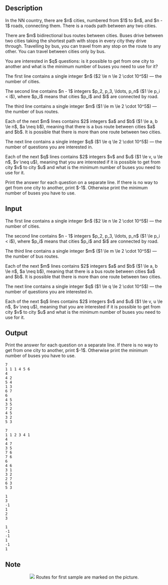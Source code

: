 ## Description

<div><p>In the NN country, there are $n$ cities, numbered from $1$ to $n$, and $n - 1$ roads, connecting them. There is a roads path between any two cities.</p><p>There are $m$ bidirectional bus routes between cities. Buses drive between two cities taking the shortest path with stops in every city they drive through. Travelling by bus, you can travel from any stop on the route to any other. You can travel between cities only by bus.</p><p>You are interested in $q$ questions: is it possible to get from one city to another and what is the minimum number of buses you need to use for it?</p></div><div class="input-specification"><p>The first line contains a single integer $n$ ($2 \le n \le 2 \cdot 10^5$)&nbsp;— the number of cities.</p><p>The second line contains $n - 1$ integers $p_2, p_3, \ldots, p_n$ ($1 \le p_i &lt; i$), where $p_i$ means that cities $p_i$ and $i$ are connected by road.</p><p>The third line contains a single integer $m$ ($1 \le m \le 2 \cdot 10^5$)&nbsp;— the number of bus routes.</p><p>Each of the next $m$ lines contains $2$ integers $a$ and $b$ ($1 \le a, b \le n$, $a \neq b$), meaning that there is a bus route between cities $a$ and $b$. It is possible that there is more than one route between two cities.</p><p>The next line contains a single integer $q$ ($1 \le q \le 2 \cdot 10^5$)&nbsp;— the number of questions you are interested in.</p><p>Each of the next $q$ lines contains $2$ integers $v$ and $u$ ($1 \le v, u \le n$, $v \neq u$), meaning that you are interested if it is possible to get from city $v$ to city $u$ and what is the minimum number of buses you need to use for it.</p></div><div class="output-specification"><p>Print the answer for each question on a separate line. If there is no way to get from one city to another, print $-1$. Otherwise print the minimum number of buses you have to use.</p></div>

## Input

<p>The first line contains a single integer $n$ ($2 \le n \le 2 \cdot 10^5$)&nbsp;— the number of cities.</p><p>The second line contains $n - 1$ integers $p_2, p_3, \ldots, p_n$ ($1 \le p_i &lt; i$), where $p_i$ means that cities $p_i$ and $i$ are connected by road.</p><p>The third line contains a single integer $m$ ($1 \le m \le 2 \cdot 10^5$)&nbsp;— the number of bus routes.</p><p>Each of the next $m$ lines contains $2$ integers $a$ and $b$ ($1 \le a, b \le n$, $a \neq b$), meaning that there is a bus route between cities $a$ and $b$. It is possible that there is more than one route between two cities.</p><p>The next line contains a single integer $q$ ($1 \le q \le 2 \cdot 10^5$)&nbsp;— the number of questions you are interested in.</p><p>Each of the next $q$ lines contains $2$ integers $v$ and $u$ ($1 \le v, u \le n$, $v \neq u$), meaning that you are interested if it is possible to get from city $v$ to city $u$ and what is the minimum number of buses you need to use for it.</p>

## Output

<p>Print the answer for each question on a separate line. If there is no way to get from one city to another, print $-1$. Otherwise print the minimum number of buses you have to use.</p>





```input1
7
1 1 1 4 5 6
4
4 2
5 4
1 3
6 7
6
4 5
3 5
7 2
4 5
3 2
5 3

```




```input2
7
1 1 2 3 4 1
4
4 7
3 5
7 6
7 6
6
4 6
3 1
3 2
2 7
6 3
5 3

```




```output1
1
3
-1
1
2
3

```




```output2
1
-1
-1
1
-1
1

```



## Note

<center> <img class="tex-graphics" src="file://aEMoZ2Ek.png" style="max-width: 100.0%;max-height: 100.0%;"> Routes for first sample are marked on the picture. </center>
